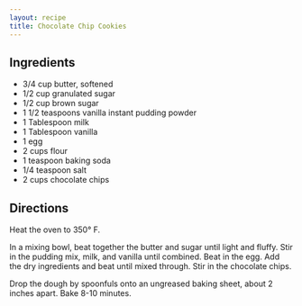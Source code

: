 ```yaml
---
layout: recipe
title: Chocolate Chip Cookies
---
```


## Ingredients

* 3/4 cup butter, softened
* 1/2 cup granulated sugar
* 1/2 cup brown sugar
* 1 1/2 teaspoons vanilla instant pudding powder
* 1 Tablespoon milk
* 1 Tablespoon vanilla
* 1 egg
* 2 cups flour
* 1 teaspoon baking soda
* 1/4 teaspoon salt
* 2 cups chocolate chips

## Directions

Heat the oven to 350° F.

In a mixing bowl, beat together the butter and sugar until light and
fluffy. Stir in the pudding mix, milk, and vanilla until combined. Beat
in the egg. Add the dry ingredients and beat until mixed through. Stir
in the chocolate chips.

Drop the dough by spoonfuls onto an ungreased baking sheet, about 2
inches apart. Bake 8-10 minutes.
